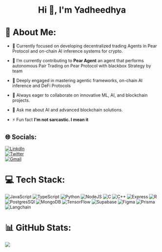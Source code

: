 <h1 align="center">Hi 👋, I'm Yadheedhya</h1>

# 💫 About Me:

- 🔭 Currently focused on developing decentralized trading Agents in Pear Protocol and on-chain AI inference systems for crypto.
  
- 🔭 I’m currently contributing to **Pear Agent** an agent that performs autonomous Pair Trading on Pear Protocol with blackbox Strategy by team

- 🌱 Deeply engaged in mastering agentic frameworks, on-chain AI inference and DeFi Protocols

- 👯  Always eager to collaborate on innovative ML, AI, and blockchain projects.

- 💬 Ask me about AI and advanced blockchain solutions.

- ⚡ Fun fact **I'm not sarcastic. I mean it**

## 🌐 Socials:

[![LinkdIn](https://img.shields.io/badge/LinkedIn-0077B5?style=for-the-badge&logo=linkedin&logoColor=white)](https://www.linkedin.com/in/yadheedhya-i-64b153191/) <br> [![Twitter](https://img.shields.io/badge/Twitter-%231DA1F2.svg?logo=Twitter&logoColor=white)](https://twitter.com/yadheedhya)<br> [![Gmail](https://img.shields.io/badge/Gmail-D14836?style=for-the-badge&logo=gmail&logoColor=white)](Sidharthkapoor.100@gmail.com)

# 💻 Tech Stack:

![JavaScript](https://img.shields.io/badge/javascript-%23323330.svg?style=for-the-badge&logo=javascript&logoColor=%23F7DF1E) ![TypeScript](https://img.shields.io/badge/TypeScript-007ACC?style=for-the-badge&logo=typescript&logoColor=white) ![Python](https://img.shields.io/badge/python-3670A0?style=for-the-badge&logo=python&logoColor=ffdd54) ![NodeJS](https://img.shields.io/badge/node.js-6DA55F?style=for-the-badge&logo=node.js&logoColor=white) ![C](https://img.shields.io/badge/C-00599C?style=for-the-badge&logo=c&logoColor=white) ![C++](https://img.shields.io/badge/C%2B%2B-00599C?style=for-the-badge&logo=c%2B%2B&logoColor=white) ![Express](https://img.shields.io/badge/Express.js-404D59?style=for-the-badge) ![R](https://img.shields.io/badge/R-276DC3?style=for-the-badge&logo=r&logoColor=white) ![PostgresSQl](https://img.shields.io/badge/PostgreSQL-316192?style=for-the-badge&logo=postgresql&logoColor=white) ![MongoDB](https://img.shields.io/badge/MongoDB-%234ea94b.svg?style=for-the-badge&logo=mongodb&logoColor=white) ![TensorFlow](https://img.shields.io/badge/TensorFlow-FF6F00?style=for-the-badge&logo=tensorflow&logoColor=white) ![Supabase](https://img.shields.io/badge/Supabase-181818?style=for-the-badge&logo=supabase&logoColor=white) ![Figma](https://img.shields.io/badge/Figma-F24E1E?style=for-the-badge&logo=figma&logoColor=white) ![Prisma](https://img.shields.io/badge/Prisma-3982CE?style=for-the-badge&logo=Prisma&logoColor=white) ![Langchain](https://img.shields.io/badge/Langchain-ADFF2F?style=for-the-badge&logo=Langchain&logoColor=white)


# 📊 GitHub Stats:

![](https://github-readme-streak-stats.herokuapp.com/?user=Yadheedhya06&theme=dark&hide_border=false)<br/>
